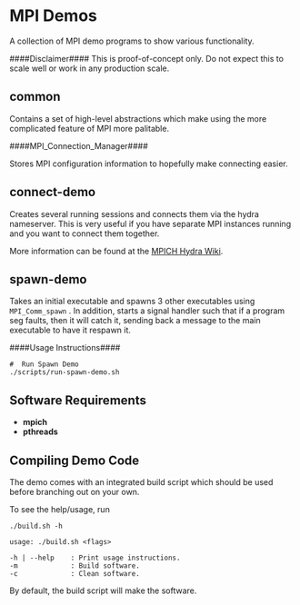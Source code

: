 
MPI Demos
=========

A collection of MPI demo programs to show various functionality.

####Disclaimer####
This is proof-of-concept only.  Do not expect this to scale well or work in any production scale.

common
------

Contains a set of high-level abstractions which make using the more complicated feature of MPI more palitable.

####MPI\_Connection\_Manager####

Stores MPI configuration information to hopefully make connecting easier.

connect-demo
------------

Creates several running sessions and connects them via the hydra nameserver.  This is very useful if you
have separate MPI instances running and you want to connect them together. 

More information can be found at the [MPICH Hydra Wiki][].

[MPICH Hydra Wiki]: https://wiki.mpich.org/mpich/index.php/Using_the_Hydra_Process_Manager#Name_Publishing


spawn-demo
----------

Takes an initial executable and spawns 3 other executables using `MPI_Comm_spawn` .
In addition, starts a signal handler such that if a program seg faults, then it will catch it, 
sending back a message to the main executable to have it respawn it.

####Usage Instructions####

    #  Run Spawn Demo
    ./scripts/run-spawn-demo.sh

Software Requirements
---------------------

+ __mpich__
+ __pthreads__



Compiling Demo Code
-------------------

The demo comes with an integrated build script which should be used before branching out on your own.

To see the help/usage, run

    ./build.sh -h

    usage: ./build.sh <flags>

    -h | --help    : Print usage instructions.
    -m             : Build software.
    -c             : Clean software.

By default, the build script will make the software. 

